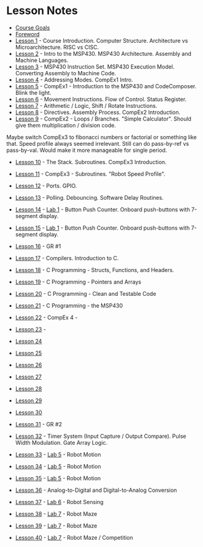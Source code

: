 # Lesson Notes

- [Course Goals](course_goals)
- [Foreword](foreword)
- [Lesson 1](L1/index.html) - Course Introduction. Computer Structure.  Architecture vs Microarchitecture.  RISC vs CISC.
- [Lesson 2](L2/) - Intro to the MSP430.  MSP430 Architecture.  Assembly and Machine Languages.
- [Lesson 3](L3/) - MSP430 Instruction Set.  MSP430 Execution Model.  Converting Assembly to Machine Code.
- [Lesson 4](L4/) - Addressing Modes.  CompEx1 Intro.
- [Lesson 5](L5/) - CompEx1 - Introduction to the MSP430 and CodeComposer.  Blink the light.
- [Lesson 6](L6/) - Movement Instructions.  Flow of Control.  Status Register.
- [Lesson 7](L7/) - Arithmetic / Logic, Shift / Rotate Instructions.
- [Lesson 8](L8/) - Directives.  Assembly Process.  CompEx2 Introduction.
- [Lesson 9](L9/) - CompEx2 - Loops / Branches.  "Simple Calculator".  Should give them multiplication / division code.

Maybe switch CompEx3 to fibonacci numbers or factorial or something like that.  Speed profile always seemed irrelevant.  Still can do pass-by-ref vs pass-by-val.  Would make it more manageable for single period.

- [Lesson 10](L10/) - The Stack.  Subroutines.  CompEx3 Introduction.
- [Lesson 11](L11/) - CompEx3 - Subroutines.  "Robot Speed Profile".
- [Lesson 12](L12/) - Ports.  GPIO.
- [Lesson 13](L13/) - Polling.  Debouncing.  Software Delay Routines.
- [Lesson 14](L14/) - [Lab 1]() - Button Push Counter.  Onboard push-buttons with 7-segment display.

- [Lesson 15](L15/) - [Lab 1]() - Button Push Counter.  Onboard push-buttons with 7-segment display.
- [Lesson 16](L16/) - GR #1
- [Lesson 17](L17/) - Compilers.  Introduction to C.
- [Lesson 18](L18/) - C Programming - Structs, Functions, and Headers.
- [Lesson 19](L19/) - C Programming - Pointers and Arrays
- [Lesson 20](L20/) - C Programming - Clean and Testable Code
- [Lesson 21](L21/) - C Programming - the MSP430
- [Lesson 22](L22/) - CompEx 4 - 
- [Lesson 23](L23/) - 
- [Lesson 24](L24/)
- [Lesson 25](L25/)
- [Lesson 26](L26/)
- [Lesson 27](L27/)
- [Lesson 28](L28/)
- [Lesson 29](L29/)
- [Lesson 30](L30/)
- [Lesson 31](L31/) - GR #2
- [Lesson 32](L32/) - Timer System (Input Capture / Output Compare).  Pulse Width Modulation.  Gate Array Logic.
- [Lesson 33](L33/) - [Lab 5]() - Robot Motion
- [Lesson 34](L34/) - [Lab 5]() - Robot Motion
- [Lesson 35](L35/) - [Lab 5]() - Robot Motion
- [Lesson 36](L36/) - Analog-to-Digital and Digital-to-Analog Conversion
- [Lesson 37](L37/) - [Lab 6]() - Robot Sensing
- [Lesson 38](L38/) - [Lab 7]() - Robot Maze
- [Lesson 39](L39/) - [Lab 7]() - Robot Maze
- [Lesson 40](L40/) - [Lab 7]() - Robot Maze / Competition
